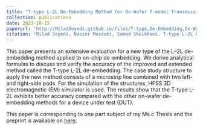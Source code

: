 ```yaml
---
title: "T-type L-2L De-Embedding Method for On-Wafer T-model Transmission Line Network"
collection: publications
date: 2023-10-15
paperurl: 'http://MiladSeyedi.github.io/files/T-type,De-Embedding,On-Wafer.pdf'
citation: 'Milad Seyedi, Nasser Masoumi, Samad Sheikhaei. T-type L-2L De-Embedding Method for On-Wafer T-model Transmission Line Network.'
---
```

This paper presents an extensive evaluation for a new type of the L–2L de-embedding method applied to on-chip de-embedding. We derive analytical formulas to discuss and verify the accuracy of the improved and extended method called the T-type L-2L de-embedding. The case study structure to apply the new method consists of a microstrip line combined with two left- and right-side pads. For the simulation of the structures, HFSS 3D electromagnetic (EM) simulator is used. The results show that the T-type L-2L exhibits better accuracy compared with the other on-wafer de-embedding methods for a device under test (DUT).

<!-- This paper is corresponding to the subject of my Ms.c Thesis and it's Under Preparation.
![Editing a markdown file for a talk](/images/glow_mine.gif) -->
This paper is corresponding to one part subject of my Ms.c Thesis and the preprint is available on [here](http://MiladSeyedi.github.io/files/T-type,De-Embedding,On-Wafer.pdf).

